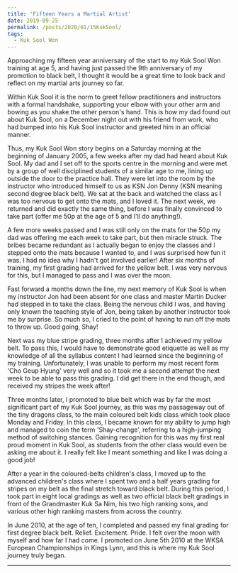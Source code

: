 ```yaml
---
title: 'Fifteen Years a Martial Artist'
date: 2019-09-25
permalink: /posts/2020/01/15KukSool/
tags:
  - Kuk Sool Won
---
```

Approaching my fifteen year anniversary of the start to my Kuk Sool Won training at age 5, and having just passed the 9th anniversary of my promotion to black belt, I thought it would be a great time to look back and reflect on my martial arts journey so far.

Within Kuk Sool it is the norm to greet fellow practitioners and instructors with a formal handshake, supporting your elbow with your other arm and bowing as you shake the other person's hand. This is how my dad found out about Kuk Sool, on a December night out with his friend from work, who had bumped into his Kuk Sool instructor and greeted him in an official manner.

Thus, my Kuk Sool Won story begins on a Saturday morning at the beginning of January 2005, a few weeks after my dad had heard about Kuk Sool. My dad and I set off to the sports centre in the morning and were met by a group of well disciplined students of a similar age to me, lining up outside the door to the practice hall. They were let into the room by the instructor who introduced himself to us as KSN Jon Denny (KSN meaning second degree black belt). We sat at the back and watched the class as I was too nervous to get onto the mats, and I loved it. The next week, we returned and did exactly the same thing, before I was finally convinced to take part (offer me 50p at the age of 5 and I'll do anything!).

A few more weeks passed and I was still only on the mats for the 50p my dad was offering me each week to take part, but then miracle struck. The bribes became redundant as I actually began to enjoy the classes and I stepped onto the mats because I wanted to, and I was surprised how fun it was. I had no idea why I hadn't got involved earlier! After six months of training, my first grading had arrived for the yellow belt. I was very nervous for this, but I managed to pass and I was over the moon.

Fast forward a months down the line,  my next memory of Kuk Sool is when my instructor Jon had been absent for one class and master Martin Ducker had stepped in to take the class. Being the nervous child I was, and having only known the teaching style of Jon, being taken by another instructor took me by surprise. So much so, I cried to the point of having to run off the mats to throw up. Good going, Shay!

Next was my blue stripe grading, three months after I achieved my yellow belt. To pass this, I would have to demonstrate good etiquette as well as my knowledge of all the syllabus content I had learned since the beginning of my training. Unfortunately, I was unable to perform my most recent form 'Cho Geup Hyung' very well and so it took me a second attempt the next week to be able to pass this grading. I did get there in the end though, and received my stripes the week after!

Three months later, I promoted to blue belt which was by far the most significant part of my Kuk Sool journey, as this was my passageway out of the tiny dragons class, to the main coloured belt kids class which took place Monday and Friday. In this class, I became known for my ability to jump high and managed to coin the term 'Shay-change', referring to a high-jumping method of switching stances. Gaining recognition for this was my first real proud moment in Kuk Sool, as students from the other class would even be asking me about it. I really felt like I meant something and like I was doing a good job!

After a year in the coloured-belts children's class, I moved up to the advanced children's class where I spent two and a half years grading for stripes on my belt as the final stretch toward black belt. During this period, I took part in eight local gradings as well as two official black belt gradings in front of the Grandmaster Kuk Sa Nim, his two high ranking sons, and various other high ranking masters from across the country.

In June 2010, at the age of ten, I completed and passed my final grading for first degree black belt. Relief. Excitement. Pride. I felt over the moon with myself and how far I had come. I promoted on June 5th 2010 at the WKSA European Championships in Kings Lynn, and this is where my Kuk Sool journey truly began.

------